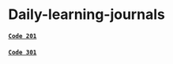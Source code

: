 # Daily-learning-journals

#### <a href="Code 201/201_README.md">`Code 201`</a>
#### <a href="Code 301/301_README.md">`Code 301`</a>
